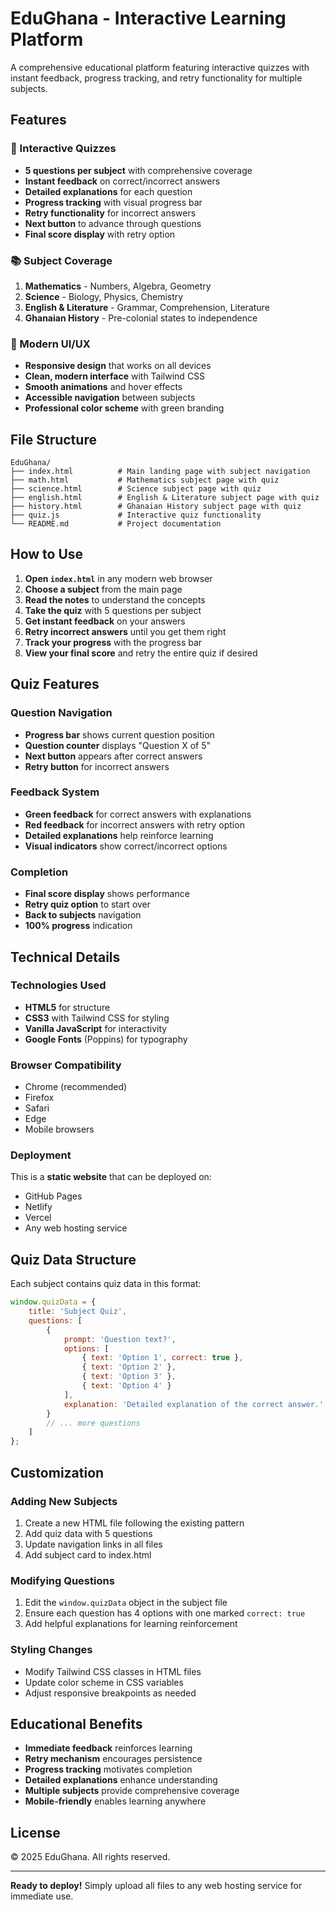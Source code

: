 # EduGhana - Interactive Learning Platform

A comprehensive educational platform featuring interactive quizzes with instant feedback, progress tracking, and retry functionality for multiple subjects.

## Features

### 🎯 Interactive Quizzes
- **5 questions per subject** with comprehensive coverage
- **Instant feedback** on correct/incorrect answers
- **Detailed explanations** for each question
- **Progress tracking** with visual progress bar
- **Retry functionality** for incorrect answers
- **Next button** to advance through questions
- **Final score display** with retry option

### 📚 Subject Coverage
1. **Mathematics** - Numbers, Algebra, Geometry
2. **Science** - Biology, Physics, Chemistry
3. **English & Literature** - Grammar, Comprehension, Literature
4. **Ghanaian History** - Pre-colonial states to independence

### 🎨 Modern UI/UX
- **Responsive design** that works on all devices
- **Clean, modern interface** with Tailwind CSS
- **Smooth animations** and hover effects
- **Accessible navigation** between subjects
- **Professional color scheme** with green branding

## File Structure

```
EduGhana/
├── index.html          # Main landing page with subject navigation
├── math.html           # Mathematics subject page with quiz
├── science.html        # Science subject page with quiz
├── english.html        # English & Literature subject page with quiz
├── history.html        # Ghanaian History subject page with quiz
├── quiz.js             # Interactive quiz functionality
└── README.md           # Project documentation
```

## How to Use

1. **Open `index.html`** in any modern web browser
2. **Choose a subject** from the main page
3. **Read the notes** to understand the concepts
4. **Take the quiz** with 5 questions per subject
5. **Get instant feedback** on your answers
6. **Retry incorrect answers** until you get them right
7. **Track your progress** with the progress bar
8. **View your final score** and retry the entire quiz if desired

## Quiz Features

### Question Navigation
- **Progress bar** shows current question position
- **Question counter** displays "Question X of 5"
- **Next button** appears after correct answers
- **Retry button** for incorrect answers

### Feedback System
- **Green feedback** for correct answers with explanations
- **Red feedback** for incorrect answers with retry option
- **Detailed explanations** help reinforce learning
- **Visual indicators** show correct/incorrect options

### Completion
- **Final score display** shows performance
- **Retry quiz option** to start over
- **Back to subjects** navigation
- **100% progress** indication

## Technical Details

### Technologies Used
- **HTML5** for structure
- **CSS3** with Tailwind CSS for styling
- **Vanilla JavaScript** for interactivity
- **Google Fonts** (Poppins) for typography

### Browser Compatibility
- Chrome (recommended)
- Firefox
- Safari
- Edge
- Mobile browsers

### Deployment
This is a **static website** that can be deployed on:
- GitHub Pages
- Netlify
- Vercel
- Any web hosting service

## Quiz Data Structure

Each subject contains quiz data in this format:

```javascript
window.quizData = {
    title: 'Subject Quiz',
    questions: [
        {
            prompt: 'Question text?',
            options: [
                { text: 'Option 1', correct: true },
                { text: 'Option 2' },
                { text: 'Option 3' },
                { text: 'Option 4' }
            ],
            explanation: 'Detailed explanation of the correct answer.'
        }
        // ... more questions
    ]
};
```

## Customization

### Adding New Subjects
1. Create a new HTML file following the existing pattern
2. Add quiz data with 5 questions
3. Update navigation links in all files
4. Add subject card to index.html

### Modifying Questions
1. Edit the `window.quizData` object in the subject file
2. Ensure each question has 4 options with one marked `correct: true`
3. Add helpful explanations for learning reinforcement

### Styling Changes
- Modify Tailwind CSS classes in HTML files
- Update color scheme in CSS variables
- Adjust responsive breakpoints as needed

## Educational Benefits

- **Immediate feedback** reinforces learning
- **Retry mechanism** encourages persistence
- **Progress tracking** motivates completion
- **Detailed explanations** enhance understanding
- **Multiple subjects** provide comprehensive coverage
- **Mobile-friendly** enables learning anywhere

## License

© 2025 EduGhana. All rights reserved.

---

**Ready to deploy!** Simply upload all files to any web hosting service for immediate use.
